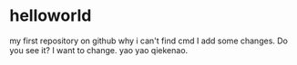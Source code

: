 # helloworld
my first repository on github
why i can't find cmd
I add some changes.
Do you see it?
I want to change.
yao yao qiekenao.